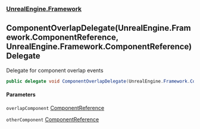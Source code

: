 ### [UnrealEngine.Framework](./UnrealEngine-Framework.md 'UnrealEngine.Framework')
## ComponentOverlapDelegate(UnrealEngine.Framework.ComponentReference, UnrealEngine.Framework.ComponentReference) Delegate
Delegate for component overlap events  
```csharp
public delegate void ComponentOverlapDelegate(UnrealEngine.Framework.ComponentReference overlapComponent, UnrealEngine.Framework.ComponentReference otherComponent);
```
#### Parameters
<a name='UnrealEngine-Framework-ComponentOverlapDelegate(UnrealEngine-Framework-ComponentReference_UnrealEngine-Framework-ComponentReference)-overlapComponent'></a>
`overlapComponent` [ComponentReference](./ComponentReference.md 'UnrealEngine.Framework.ComponentReference')  
  
<a name='UnrealEngine-Framework-ComponentOverlapDelegate(UnrealEngine-Framework-ComponentReference_UnrealEngine-Framework-ComponentReference)-otherComponent'></a>
`otherComponent` [ComponentReference](./ComponentReference.md 'UnrealEngine.Framework.ComponentReference')  
  
